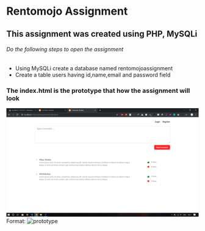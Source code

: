 # Rentomojo Assignment
## This assignment was created using PHP, MySQLi
###### Do the following steps to open the assignment
- Using MySQLi create a database named rentomojoassignment
- Create a table users having id,name,email and password field
### The index.html is the prototype that how the assignment will look
![Prototype_IMAGE](prototype.png)
Format: ![prototype](url)
